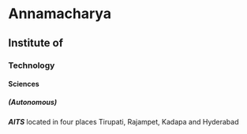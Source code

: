# Annamacharya
## Institute of
### Technology
#### Sciences
##### (Autonomous)

***AITS*** located in four places Tirupati, Rajampet, Kadapa and Hyderabad
